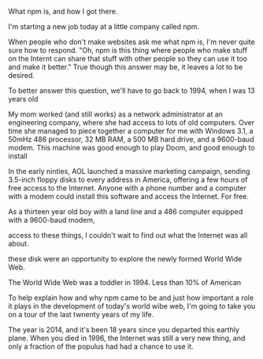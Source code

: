 What npm is, and how I got there.

I'm starting a new job today at a little company called npm.

When people who don't make websites ask me what npm is, I'm never quite sure how to respond. "Oh, npm is this thing where people who make stuff on the Internt can share that stuff with other people so they can use it too and make it better." True though this answer may be, it leaves a lot to be desired.

To better answer this question, we'll have to go back to 1994, when I was 13 years old

My mom worked (and still works) as a network administrator at an engineering company, where she had access to lots of old computers. Over time she managed to piece together a computer for me with Windows 3.1, a 50mHz 486 processor, 32 MB RAM, a 500 MB hard drive, and a 9600-baud modem. This machine was good enough to play Doom, and good enough to install 

In the early ninties, AOL launched a massive marketing campaign, sending 3.5-inch floppy disks to every address in America, offering a few hours of free access to the Internet. Anyone with a phone number and a computer with a modem could install this software and access the Internet. For free.


As a thirteen year old boy with a land line and a 486 computer equipped with a 9600-baud modem, 


access to these things, I couldn't wait to find out what the Internet was all about.

 these disk were an opportunity to explore the newly formed World Wide Web.


The World Wide Web was a toddler in 1994. Less than 10% of American


To help explain how and why npm came to be and just how important a role it plays in the development of today's world wibe web, I'm going to take you on a tour of the last twnenty years of my life.



The year is 2014, and it's been 18 years since you departed this earthly plane. When you died in 1996, the Internet was still a very new thing, and only a fraction of the populus had had a chance to use it.
